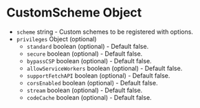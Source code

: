 # CustomScheme Object

* `scheme` string - Custom schemes to be registered with options.
* `privileges` Object (optional)
  * `standard` boolean (optional) - Default false.
  * `secure` boolean (optional) - Default false.
  * `bypassCSP` boolean (optional) - Default false.
  * `allowServiceWorkers` boolean (optional) - Default false.
  * `supportFetchAPI` boolean (optional) - Default false.
  * `corsEnabled` boolean (optional) - Default false.
  * `stream` boolean (optional) - Default false.
  * `codeCache` boolean (optional) - Default false.
